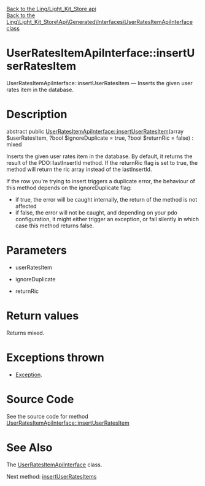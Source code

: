 [Back to the Ling/Light_Kit_Store api](https://github.com/lingtalfi/Light_Kit_Store/blob/master/doc/api/Ling/Light_Kit_Store.md)<br>
[Back to the Ling\Light_Kit_Store\Api\Generated\Interfaces\UserRatesItemApiInterface class](https://github.com/lingtalfi/Light_Kit_Store/blob/master/doc/api/Ling/Light_Kit_Store/Api/Generated/Interfaces/UserRatesItemApiInterface.md)


UserRatesItemApiInterface::insertUserRatesItem
================



UserRatesItemApiInterface::insertUserRatesItem — Inserts the given user rates item in the database.




Description
================


abstract public [UserRatesItemApiInterface::insertUserRatesItem](https://github.com/lingtalfi/Light_Kit_Store/blob/master/doc/api/Ling/Light_Kit_Store/Api/Generated/Interfaces/UserRatesItemApiInterface/insertUserRatesItem.md)(array $userRatesItem, ?bool $ignoreDuplicate = true, ?bool $returnRic = false) : mixed




Inserts the given user rates item in the database.
By default, it returns the result of the PDO::lastInsertId method.
If the returnRic flag is set to true, the method will return the ric array instead of the lastInsertId.


If the row you're trying to insert triggers a duplicate error, the behaviour of this method depends on
the ignoreDuplicate flag:
- if true, the error will be caught internally, the return of the method is not affected
- if false, the error will not be caught, and depending on your pdo configuration, it might either
         trigger an exception, or fail silently in which case this method returns false.




Parameters
================


- userRatesItem

    

- ignoreDuplicate

    

- returnRic

    


Return values
================

Returns mixed.


Exceptions thrown
================

- [Exception](http://php.net/manual/en/class.exception.php).&nbsp;







Source Code
===========
See the source code for method [UserRatesItemApiInterface::insertUserRatesItem](https://github.com/lingtalfi/Light_Kit_Store/blob/master/Api/Generated/Interfaces/UserRatesItemApiInterface.php#L35-L35)


See Also
================

The [UserRatesItemApiInterface](https://github.com/lingtalfi/Light_Kit_Store/blob/master/doc/api/Ling/Light_Kit_Store/Api/Generated/Interfaces/UserRatesItemApiInterface.md) class.

Next method: [insertUserRatesItems](https://github.com/lingtalfi/Light_Kit_Store/blob/master/doc/api/Ling/Light_Kit_Store/Api/Generated/Interfaces/UserRatesItemApiInterface/insertUserRatesItems.md)<br>

